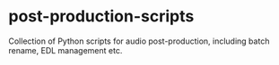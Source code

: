 # post-production-scripts
Collection of Python scripts for audio post-production, including batch rename, EDL management etc.
